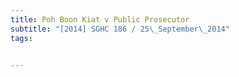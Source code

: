 ```yaml
---
title: Poh Boon Kiat v Public Prosecutor 
subtitle: "[2014] SGHC 186 / 25\_September\_2014"
tags:


---
```


